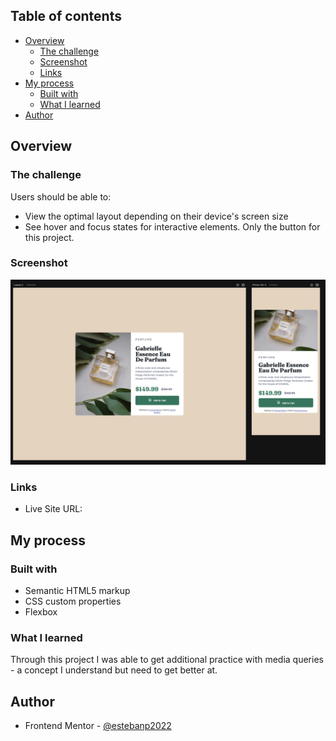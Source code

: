 ## Table of contents

- [Overview](#overview)
  - [The challenge](#the-challenge)
  - [Screenshot](#screenshot)
  - [Links](#links)
- [My process](#my-process)
  - [Built with](#built-with)
  - [What I learned](#what-i-learned)
- [Author](#author)

## Overview

### The challenge

Users should be able to:

- View the optimal layout depending on their device's screen size
- See hover and focus states for interactive elements. Only the button for this project.

### Screenshot

![](./images/screenshot.png)

### Links

- Live Site URL: [](https://meek-axolotl-9497c1.netlify.app/)

## My process

### Built with

- Semantic HTML5 markup
- CSS custom properties
- Flexbox

### What I learned

Through this project I was able to get additional practice with media queries - a concept I understand but need to get better at.

## Author

- Frontend Mentor - [@estebanp2022](https://www.frontendmentor.io/profile/estebanp2022)
